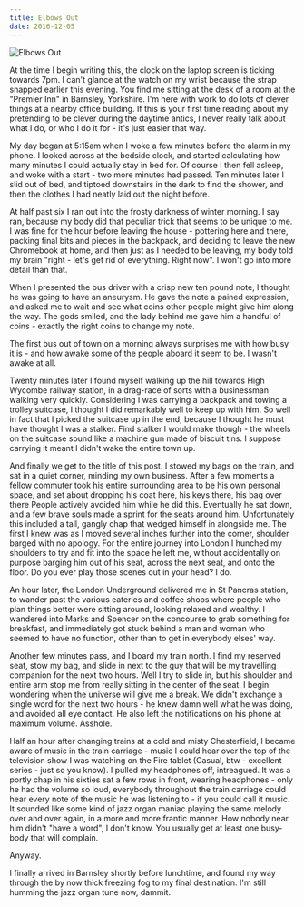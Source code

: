 ```yaml
---
title: Elbows Out
date: 2016-12-05
---
```


![Elbows Out](https://source.unsplash.com/di8ognBauG0/1600x900)

At the time I begin writing this, the clock on the laptop screen is ticking towards 7pm. I can't glance at the watch on my wrist because the strap snapped earlier this evening. You find me sitting at the desk of a room at the "Premier Inn" in Barnsley, Yorkshire. I'm here with work to do lots of clever things at a nearby office building. If this is your first time reading about my pretending to be clever during the daytime antics, I never really talk about what I do, or who I do it for - it's just easier that way.

My day began at 5:15am when I woke a few minutes before the alarm in my phone. I looked across at the bedside clock, and started calculating how many minutes I could actually stay in bed for. Of course I then fell asleep, and woke with a start - two more minutes had passed. Ten minutes later I slid out of bed, and tiptoed downstairs in the dark to find the shower, and then the clothes I had neatly laid out the night before.

At half past six I ran out into the frosty darkness of winter morning. I say ran, because my body did that peculiar trick that seems to be unique to me. I was fine for the hour before leaving the house - pottering here and there, packing final bits and pieces in the backpack, and deciding to leave the new Chromebook at home, and then just as I needed to be leaving, my body told my brain "right - let's get rid of everything. Right now". I won't go into more detail than that.

When I presented the bus driver with a crisp new ten pound note, I thought he was going to have an aneurysm. He gave the note a pained expression, and asked me to wait and see what coins other people might give him along the way. The gods smiled, and the lady behind me gave him a handful of coins - exactly the right coins to change my note.

The first bus out of town on a morning always surprises me with how busy it is - and how awake some of the people aboard it seem to be. I wasn't awake at all.

Twenty minutes later I found myself walking up the hill towards High Wycombe railway station, in a drag-race of sorts with a businessman walking very quickly. Considering I was carrying a backpack and towing a trolley suitcase, I thought I did remarkably well to keep up with him. So well in fact that I picked the suitcase up in the end, because I thought he must have thought I was a stalker. Find stalker I would make though - the wheels on the suitcase sound like a machine gun made of biscuit tins. I suppose carrying it meant I didn't wake the entire town up.

And finally we get to the title of this post. I stowed my bags on the train, and sat in a quiet corner, minding my own business. After a few moments a fellow commuter took his entire surrounding area to be his own personal space, and set about dropping his coat here, his keys there, his bag over there People actively avoided him while he did this. Eventually he sat down, and a few brave souls made a sprint for the seats around him. Unfortunately this included a tall, gangly chap that wedged himself in alongside me. The first I knew was as I moved several inches further into the corner, shoulder barged with no apology. For the entire journey into London I hunched my shoulders to try and fit into the space he left me, without accidentally on purpose barging him out of his seat, across the next seat, and onto the floor. Do you ever play those scenes out in your head? I do.

An hour later, the London Underground delivered me in St Pancras station, to wander past the various eateries and coffee shops where people who plan things better were sitting around, looking relaxed and wealthy. I wandered into Marks and Spencer on the concourse to grab something for breakfast, and immediately got stuck behind a man and woman who seemed to have no function, other than to get in everybody elses' way.

Another few minutes pass, and I board my train north. I find my reserved seat, stow my bag, and slide in next to the guy that will be my travelling companion for the next two hours. Well I try to slide in, but his shoulder and entire arm stop me from really sitting in the center of the seat. I begin wondering when the universe will give me a break. We didn't exchange a single word for the next two hours - he knew damn well what he was doing, and avoided all eye contact. He also left the notifications on his phone at maximum volume. Asshole.

Half an hour after changing trains at a cold and misty Chesterfield, I became aware of music in the train carriage - music I could hear over the top of the television show I was watching on the Fire tablet (Casual, btw - excellent series - just so you know). I pulled my headphones off, intreagued. It was a portly chap in his sixties sat a few rows in front, wearing headphones - only he had the volume so loud, everybody throughout the train carriage could hear every note of the music he was listening to - if you could call it music. It sounded like some kind of jazz organ maniac playing the same melody over and over again, in a more and more frantic manner. How nobody near him didn't "have a word", I don't know. You usually get at least one busy-body that will complain.

Anyway.

I finally arrived in Barnsley shortly before lunchtime, and found my way through the by now thick freezing fog to my final destination. I'm still humming the jazz organ tune now, dammit.